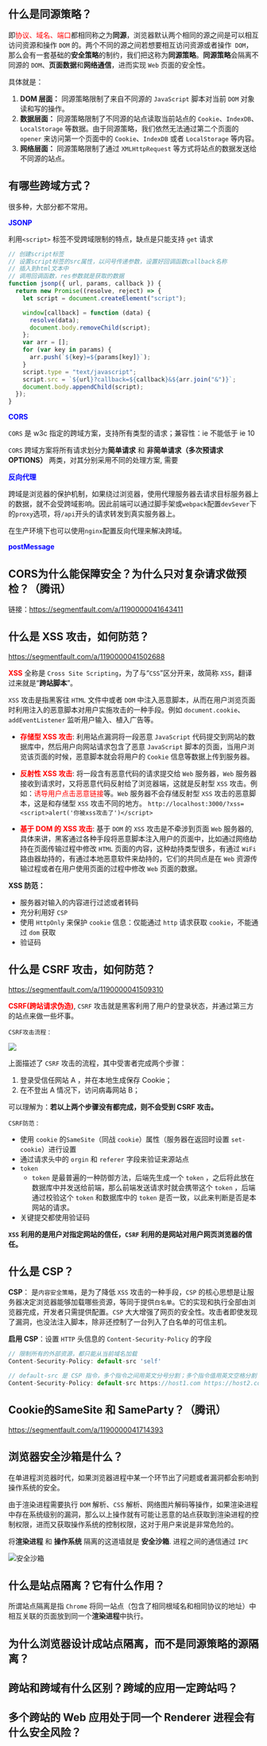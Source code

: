 ## 什么是同源策略？

即<font color="red">协议、域名、端口</font>都相同称之为**同源**，浏览器默认两个相同的源之间是可以相互访问资源和操作 `DOM` 的。两个不同的源之间若想要相互访问资源或者操作` DOM`，那么会有一套基础的**安全策略**的制约，我们把这称为**同源策略**。**同源策略**会隔离不同源的 `DOM`、**页面数据**和**网络通信**，进而实现 `Web` 页面的安全性。

具体就是：

1. **DOM 层面：** 同源策略限制了来自不同源的 `JavaScript` 脚本对当前 `DOM` 对象读和写的操作。
2. **数据层面：** 同源策略限制了不同源的站点读取当前站点的 `Cookie`、`IndexDB`、`LocalStorage` 等数据。由于同源策略，我们依然无法通过第二个页面的 `opener` 来访问第一个页面中的 `Cookie`、`IndexDB` 或者 `LocalStorage` 等内容。
3. **网络层面：** 同源策略限制了通过 `XMLHttpRequest` 等方式将站点的数据发送给不同源的站点。

## 有哪些跨域方式？

很多种，大部分都不常用。

**<font color="blue">JSONP</font>**

利用`<script>` 标签不受跨域限制的特点，缺点是只能支持 `get` 请求

```js
// 创建script标签
// 设置script标签的src属性，以问号传递参数，设置好回调函数callback名称
// 插入到html文本中
// 调用回调函数，res参数就是获取的数据
function jsonp({ url, params, callback }) {
  return new Promise((resolve, reject) => {
    let script = document.createElement("script");

    window[callback] = function (data) {
      resolve(data);
      document.body.removeChild(script);
    };
    var arr = [];
    for (var key in params) {
      arr.push(`${key}=${params[key]}`);
    }
    script.type = "text/javascript";
    script.src = `${url}?callback=${callback}&${arr.join("&")}`;
    document.body.appendChild(script);
  });
}
```

**<font color="blue">CORS</font>**

`CORS` 是 w3c 指定的跨域方案，支持所有类型的请求；兼容性：ie 不能低于 ie 10

`CORS` 跨域方案将所有请求划分为**简单请求** 和 **非简单请求（多次预请求 OPTIONS）** 两类，对其分别采用不同的处理方案, 需要

**<font color="blue">反向代理</font>**

跨域是浏览器的保护机制，如果绕过浏览器，使用代理服务器去请求目标服务器上的数据，就不会受跨域影响。因此前端可以通过脚手架或`webpack`配置`devSever`下的`proxy`选项，将`/api`开头的请求转发到真实服务器上。

在生产环境下也可以使用`nginx`配置反向代理来解决跨域。

**<font color="blue">postMessage</font>**

## CORS为什么能保障安全？为什么只对复杂请求做预检？（腾讯）

链接：https://segmentfault.com/a/1190000041643411

## 什么是 XSS 攻击，如何防范？

https://segmentfault.com/a/1190000041502688

**<font color="red">XSS</font>** 全称是 `Cross Site Scripting`，为了与“`CSS`”区分开来，故简称 `XSS`，翻译过来就是“**跨站脚本**”。

`XSS` 攻击是指黑客往 `HTML` 文件中或者 `DOM` 中注入恶意脚本，从而在用户浏览页面时利用注入的恶意脚本对用户实施攻击的一种手段。例如 `document.cookie`、`addEventListener` 监听用户输入、植入广告等。

- **<font color="red">存储型 XSS 攻击</font>**: 利用站点漏洞将一段恶意 `JavaScript` 代码提交到网站的数据库中，然后用户向网站请求包含了恶意 `JavaScript` 脚本的页面，当用户浏览该页面的时候，恶意脚本就会将用户的 `Cookie` 信息等数据上传到服务器。

- **<font color="red">反射性 XSS 攻击</font>**: 将一段含有恶意代码的请求提交给 `Web` 服务器，`Web` 服务器接收到请求时，又将恶意代码反射给了浏览器端，这就是反射型 `XSS` 攻击。例如：<font color="red">诱导用户点击恶意链接</font>等。`Web` 服务器不会存储反射型 `XSS` 攻击的恶意脚本，这是和存储型 `XSS` 攻击不同的地方。
  `http://localhost:3000/?xss=<script>alert('你被xss攻击了')</script>`

- **<font color="red">基于 DOM 的 XSS 攻击</font>**: 基于 `DOM` 的 `XSS` 攻击是不牵涉到页面 `Web` 服务器的,具体来讲，黑客通过各种手段将恶意脚本注入用户的页面中，比如通过网络劫持在页面传输过程中修改 `HTML` 页面的内容，这种劫持类型很多，有通过 `WiFi` 路由器劫持的，有通过本地恶意软件来劫持的，它们的共同点是在 `Web` 资源传输过程或者在用户使用页面的过程中修改 `Web` 页面的数据。

**XSS 防范：**

- 服务器对输入的内容进行过滤或者转码
- 充分利用好 `CSP`
- 使用 `HttpOnly` 来保护 `cookie` 信息：仅能通过 `http` 请求获取 `cookie`，不能通过 `dom` 获取
- 验证码

## 什么是 CSRF 攻击，如何防范？

https://segmentfault.com/a/1190000041509310

**<font color="red">CSRF(跨站请求伪造)</font>**, `CSRF` 攻击就是黑客利用了用户的登录状态，并通过第三方的站点来做一些坏事。

`CSRF攻击流程：`

![](https://p1-jj.byteimg.com/tos-cn-i-t2oaga2asx/gold-user-assets/2019/11/17/16e78e9679aac52d~tplv-t2oaga2asx-zoom-in-crop-mark:4536:0:0:0.awebp)

上面描述了 `CSRF` 攻击的流程，其中受害者完成两个步骤：

1. 登录受信任网站 A ，并在本地生成保存 Cookie；
2. 在不登出 A 情况下，访问病毒网站 B；

可以理解为：**若以上两个步骤没有都完成，则不会受到 CSRF 攻击。**

`CSRF防范：`

- 使用 `cookie` 的`SameSite`（同战 `cookie`）属性（服务器在返回时设置 `set-cookie`）进行设置
- 通过请求头中的 `orgin` 和 `referer` 字段来验证来源站点
- `token`
  - `token` 是最普遍的一种防御方法，后端先生成一个 `token` ，之后将此放在数据库中并发送给前端，那么前端发送请求时就会携带这个 `token` ，后端通过校验这个 `token` 和数据库中的 `token` 是否一致，以此来判断是否是本网站的请求。
- 关键提交都使用验证码

**`XSS` 利用的是用户对指定网站的信任，`CSRF` 利用的是网站对用户网页浏览器的信任。**

## 什么是 CSP？

**CSP**： 是`内容安全策略`，是为了降低 `XSS` 攻击的一种手段，`CSP` 的核心思想是让服务器决定浏览器能够加载哪些资源，等同于提供`白名单`。它的实现和执行全部由浏览器完成，开发者只需提供配置。`CSP` 大大增强了网页的安全性。攻击者即使发现了漏洞，也没法注入脚本，除非还控制了一台列入了白名单的可信主机。

**启用 CSP**：设置 `HTTP` 头信息的 `Content-Security-Policy` 的字段

```js
// 限制所有的外部资源，都只能从当前域名加载
Content-Security-Policy: default-src 'self'

// default-src 是 CSP 指令，多个指令之间用英文分号分割；多个指令值用英文空格分割
Content-Security-Policy: default-src https://host1.com https://host2.com; script-src  https://xxx.com; frame-src 'none'; object-src 'none'

```

## Cookie的SameSite 和 SameParty？（腾讯）

https://segmentfault.com/a/1190000041714393

## 浏览器安全沙箱是什么？

在单进程浏览器时代，如果浏览器进程中某一个环节出了问题或者漏洞都会影响到操作系统的安全。

由于渲染进程需要执行 `DOM` 解析、`CSS` 解析、网络图片解码等操作，如果渲染进程中存在系统级别的漏洞，那么以上操作就有可能让恶意的站点获取到渲染进程的控制权限，进而又获取操作系统的控制权限，这对于用户来说是非常危险的。

将**渲染进程** 和 **操作系统** 隔离的这道墙就是 **安全沙箱**. 进程之间的通信通过 `IPC`

![安全沙箱](./assets/03.png)

## 什么是站点隔离？它有什么作用？

所谓站点隔离是指 `Chrome` 将同一站点（包含了相同根域名和相同协议的地址）中相互关联的页面放到同一个**渲染进程**中执行。

## 为什么浏览器设计成站点隔离，而不是同源策略的源隔离？

## 跨站和跨域有什么区别？跨域的应用一定跨站吗？

## 多个跨站的 Web 应用处于同一个 Renderer 进程会有什么安全风险？

<style>
  /* 这里是 details 块的样式重写  不要切换黑暗模式 */
  /* .custom-block {
    padding: 0 !important;
    font-size: 16px;
  } */
  .custom-block.details {
    background-color: #fff !important;
    padding: 0 !important;
    font-size: 16px;
  }
  .custom-block.details summary {
    color: #3451b2 !important;
  }
</style>
